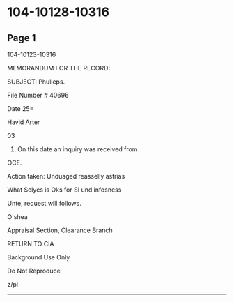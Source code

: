 # 104-10128-10316

## Page 1

104-10123-10316

MEMORANDUM FOR THE RECORD:

SUBJECT: Phulleps.

File Number # 40696

Date 25=

Havid Arter

03

1. On this date an inquiry was received from

OCE.

Action taken: Unduaged reasselly astrias

What Selyes is Oks for SI und infosness

Unte, request will follows.

O'shea

Appraisal Section, Clearance Branch

RETURN TO CIA

Background Use Only

Do Not Reproduce

z/pl

---

